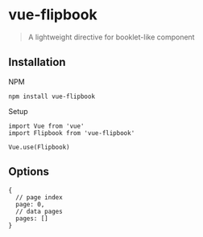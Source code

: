 # vue-flipbook

>  A lightweight directive for booklet-like component

## Installation
NPM
```
npm install vue-flipbook
```

Setup
```
import Vue from 'vue'
import Flipbook from 'vue-flipbook'

Vue.use(Flipbook)
```

## Options
```
{
  // page index
  page: 0,
  // data pages
  pages: []
}
